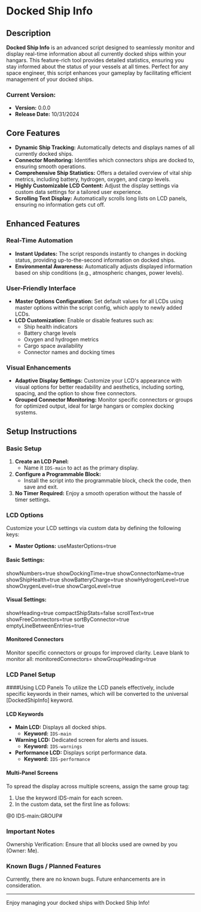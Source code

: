 # Docked Ship Info

## Description
**Docked Ship Info** is an advanced script designed to seamlessly monitor and display real-time information about all currently docked ships within your hangars. This feature-rich tool provides detailed statistics, ensuring you stay informed about the status of your vessels at all times. Perfect for any space engineer, this script enhances your gameplay by facilitating efficient management of your docked ships.

### Current Version:
- **Version:** 0.0.0
- **Release Date:** 10/31/2024

## Core Features
- **Dynamic Ship Tracking:** Automatically detects and displays names of all currently docked ships.
- **Connector Monitoring:** Identifies which connectors ships are docked to, ensuring smooth operations.
- **Comprehensive Ship Statistics:** Offers a detailed overview of vital ship metrics, including battery, hydrogen, oxygen, and cargo levels.
- **Highly Customizable LCD Content:** Adjust the display settings via custom data settings for a tailored user experience.
- **Scrolling Text Display:** Automatically scrolls long lists on LCD panels, ensuring no information gets cut off.

## Enhanced Features
### Real-Time Automation
- **Instant Updates:** The script responds instantly to changes in docking status, providing up-to-the-second information on docked ships.
- **Environmental Awareness:** Automatically adjusts displayed information based on ship conditions (e.g., atmospheric changes, power levels).

### User-Friendly Interface
- **Master Options Configuration:** Set default values for all LCDs using master options within the script config, which apply to newly added LCDs.
- **LCD Customization:** Enable or disable features such as:
  - Ship health indicators
  - Battery charge levels
  - Oxygen and hydrogen metrics
  - Cargo space availability
  - Connector names and docking times

### Visual Enhancements
- **Adaptive Display Settings:** Customize your LCD's appearance with visual options for better readability and aesthetics, including sorting, spacing, and the option to show free connectors.
- **Grouped Connector Monitoring:** Monitor specific connectors or groups for optimized output, ideal for large hangars or complex docking systems.

## Setup Instructions
### Basic Setup
1. **Create an LCD Panel:**
   - Name it `IDS-main` to act as the primary display.
2. **Configure a Programmable Block:**
   - Install the script into the programmable block, check the code, then save and exit.
3. **No Timer Required:** Enjoy a smooth operation without the hassle of timer settings.

### LCD Options
Customize your LCD settings via custom data by defining the following keys:
- **Master Options:**
  useMasterOptions=true
#### Basic Settings:

showNumbers=true
showDockingTime=true
showConnectorName=true
showShipHealth=true
showBatteryCharge=true
showHydrogenLevel=true
showOxygenLevel=true
showCargoLevel=true

#### Visual Settings:

showHeading=true
compactShipStats=false
scrollText=true
showFreeConnectors=true
sortByConnector=true
emptyLineBetweenEntries=true

#### Monitored Connectors

Monitor specific connectors or groups for improved clarity. Leave blank to monitor all:
monitoredConnectors=
showGroupHeading=true

### LCD Panel Setup

####Using LCD Panels
To utilize the LCD panels effectively, include specific keywords in their names, which will be converted to the universal [DockedShipInfo] keyword.

#### LCD Keywords
- **Main LCD:** Displays all docked ships.
  - **Keyword:** `IDS-main`
- **Warning LCD:** Dedicated screen for alerts and issues.
  - **Keyword:** `IDS-warnings`
- **Performance LCD:** Displays script performance data.
  - **Keyword:** `IDS-performance`

#### Multi-Panel Screens
To spread the display across multiple screens, assign the same group tag:
1. Use the keyword IDS-main for each screen.
2. In the custom data, set the first line as follows:

@0 IDS-main:GROUP#

### Important Notes
Ownership Verification: Ensure that all blocks used are owned by you (Owner: Me).

### Known Bugs / Planned Features

Currently, there are no known bugs. Future enhancements are in consideration.

---
Enjoy managing your docked ships with Docked Ship Info!